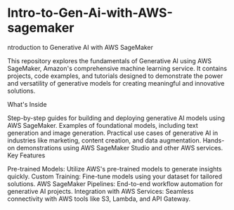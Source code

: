 # Intro-to-Gen-Ai-with-AWS-sagemaker
ntroduction to Generative AI with AWS SageMaker

This repository explores the fundamentals of Generative AI using AWS SageMaker, Amazon's comprehensive machine learning service. It contains projects, code examples, and tutorials designed to demonstrate the power and versatility of generative models for creating meaningful and innovative solutions.

What's Inside

Step-by-step guides for building and deploying generative AI models using AWS SageMaker.
Examples of foundational models, including text generation and image generation.
Practical use cases of generative AI in industries like marketing, content creation, and data augmentation.
Hands-on demonstrations using AWS SageMaker Studio and other AWS services.
Key Features

Pre-trained Models: Utilize AWS's pre-trained models to generate insights quickly.
Custom Training: Fine-tune models using your dataset for tailored solutions.
AWS SageMaker Pipelines: End-to-end workflow automation for generative AI projects.
Integration with AWS Services: Seamless connectivity with AWS tools like S3, Lambda, and API Gateway.

